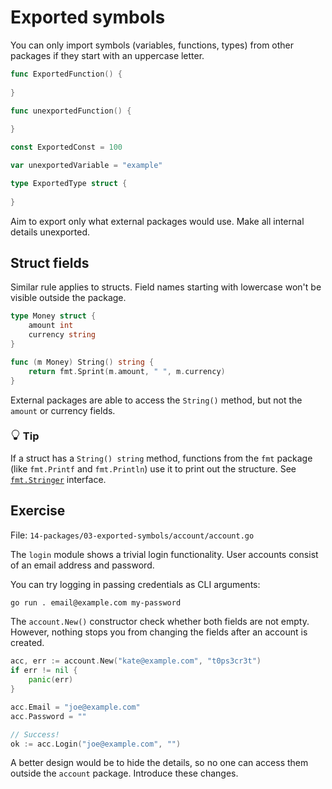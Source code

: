 # Exported symbols

You can only import symbols (variables, functions, types) from other packages if they start with an uppercase letter.

```go
func ExportedFunction() {
	
}

func unexportedFunction() {
	
}

const ExportedConst = 100

var unexportedVariable = "example"

type ExportedType struct {
    
}
```

Aim to export only what external packages would use. Make all internal details unexported.

## Struct fields

Similar rule applies to structs. Field names starting with lowercase won't be visible outside the package.

```go
type Money struct {
	amount int
	currency string
}

func (m Money) String() string {
	return fmt.Sprint(m.amount, " ", m.currency)
}
```

External packages are able to access the `String()` method, but not the `amount` or currency fields.


<div class="alert alert-dismissible bg-light-primary d-flex flex-column flex-sm-row p-7 mb-10">
    <div class="d-flex flex-column">
        <h3 class="mb-5 text-dark">
			<svg xmlns="http://www.w3.org/2000/svg" width="16" height="16" fill="currentColor" class="bi bi-lightbulb text-primary" viewBox="0 0 16 16">
			  <path d="M2 6a6 6 0 1 1 10.174 4.31c-.203.196-.359.4-.453.619l-.762 1.769A.5.5 0 0 1 10.5 13a.5.5 0 0 1 0 1 .5.5 0 0 1 0 1l-.224.447a1 1 0 0 1-.894.553H6.618a1 1 0 0 1-.894-.553L5.5 15a.5.5 0 0 1 0-1 .5.5 0 0 1 0-1 .5.5 0 0 1-.46-.302l-.761-1.77a1.964 1.964 0 0 0-.453-.618A5.984 5.984 0 0 1 2 6zm6-5a5 5 0 0 0-3.479 8.592c.263.254.514.564.676.941L5.83 12h4.342l.632-1.467c.162-.377.413-.687.676-.941A5 5 0 0 0 8 1z"/>
			</svg>
			Tip
		</h3>
        <span>

If a struct has a `String() string` method, functions from the `fmt` package (like `fmt.Printf` and `fmt.Println`) use it to print out the structure.
See [`fmt.Stringer`](https://pkg.go.dev/fmt#Stringer) interface.

</span>
	</div>
	</div>

## Exercise

File: `14-packages/03-exported-symbols/account/account.go`

The `login` module shows a trivial login functionality. User accounts consist of an email address and password.

You can try logging in passing credentials as CLI arguments:

```bash
go run . email@example.com my-password
```

The `account.New()` constructor check whether both fields are not empty.
However, nothing stops you from changing the fields after an account is created.

```go
acc, err := account.New("kate@example.com", "t0ps3cr3t")
if err != nil {
	panic(err)
}

acc.Email = "joe@example.com"
acc.Password = ""

// Success!
ok := acc.Login("joe@example.com", "")
```

A better design would be to hide the details, so no one can access them outside the `account` package.
Introduce these changes.
